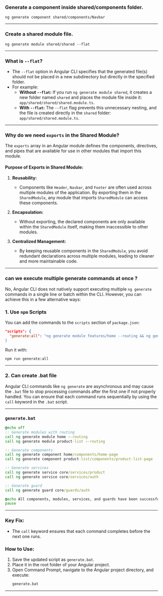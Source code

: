 
### Generate a component inside shared/components folder.

```ng generate component shared/components/Navbar```

---

### Create a shared module file.

```ng generate module shared/shared --flat```

---

### **What is `--flat`?**
- The `--flat` option in Angular CLI specifies that the generated file(s) should not be placed in a new subdirectory but directly in the specified folder.  
- For example:
  - **Without `--flat`:** If you run `ng generate module shared`, it creates a new folder named `shared` and places the module file inside it: `app/shared/shared/shared.module.ts`.
  - **With `--flat`:** The `--flat` flag prevents this unnecessary nesting, and the file is created directly in the `shared` folder: `app/shared/shared.module.ts`.

---

### **Why do we need `exports` in the Shared Module?**
The `exports` array in an Angular module defines the components, directives, and pipes that are available for use in other modules that import this module.

#### **Purpose of Exports in Shared Module:**
1. **Reusability:**  
   - Components like `Header`, `Navbar`, and `Footer` are often used across multiple modules of the application. By exporting them in the `SharedModule`, any module that imports `SharedModule` can access these components.

2. **Encapsulation:**  
   - Without exporting, the declared components are only available within the `SharedModule` itself, making them inaccessible to other modules.

3. **Centralized Management:**  
   - By keeping reusable components in the `SharedModule`, you avoid redundant declarations across multiple modules, leading to cleaner and more maintainable code.
---

### **can we execute multiple generate commands at once** ?

No, Angular CLI does not natively support executing multiple `ng generate` commands in a single line or batch within the CLI. However, you can achieve this in a few alternative ways:

### 1. **Use `npm` Scripts**
You can add the commands to the `scripts` section of `package.json`:
```json
"scripts": {
  "generate:all": "ng generate module features/home --routing && ng generate module features/product-list --routing && ng generate module features/product-details --routing
}
```
Run it with:
```bash
npm run generate:all
```

---

### 2. **Can create .bat file**

Angular CLI commands like `ng generate` are asynchronous and may cause the `.bat` file to stop processing commands after the first one if not properly handled. You can ensure that each command runs sequentially by using the `call` keyword in the `.bat` script.

---

### **`generate.bat`**
```bat
@echo off
:: Generate modules with routing
call ng generate module home --routing
call ng generate module product-list --routing

:: Generate components
call ng generate component home/components/home-page
call ng generate component product-list/components/product-list-page

:: Generate services
call ng generate service core/services/product
call ng generate service core/services/auth

:: Generate guard
call ng generate guard core/guards/auth

@echo All components, modules, services, and guards have been successfully generated!
pause
```

---

### Key Fix:
- The `call` keyword ensures that each command completes before the next one runs.

### How to Use:
1. Save the updated script as `generate.bat`.
2. Place it in the root folder of your Angular project.
3. Open Command Prompt, navigate to the Angular project directory, and execute:
   ```cmd
   generate.bat
   ```

---


